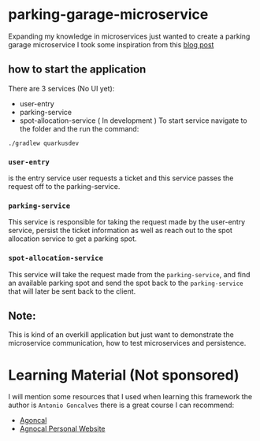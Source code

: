 # parking-garage-microservice
Expanding my knowledge in microservices just wanted to create a parking garage microservice I took some inspiration from this [blog post](https://medium.com/double-pointer/system-design-interview-parking-lot-system-ff2c58167651) 

## how to start the application
There are 3 services (No UI yet):
- user-entry
- parking-service
- spot-allocation-service ( In development )
To start service navigate to the folder and the run the command:
```
./gradlew quarkusdev
```


### `user-entry` 
is the entry service user requests a ticket and this service passes the request off to the parking-service.

### `parking-service`
This service is responsible for taking the request made by the user-entry service, persist the ticket information as well as reach out to the spot allocation service to get a parking spot.
### `spot-allocation-service`
This service will take the request made from the `parking-service`, and find an available parking spot and send the spot back to the `parking-service` that will later be sent back to the client.

## Note:
This is kind of an overkill application but just want to demonstrate the microservice communication, how to test microservices and persistence.


# Learning Material (Not sponsored)
I will mention some resources that I used when learning this framework the author is `Antonio Goncalves` there is a great course I can recommend: 
- [Agoncal](https://www.udemy.com/share/105Cmy3@k_dxIuEXxuER_PeuIPTH63h8Qkr7bvN9p5g6dF0iwmX2lOukAeEU45C6nnbJpwPdbA==/)
- [Agnocal Personal Website](https://antoniogoncalves.org/)
